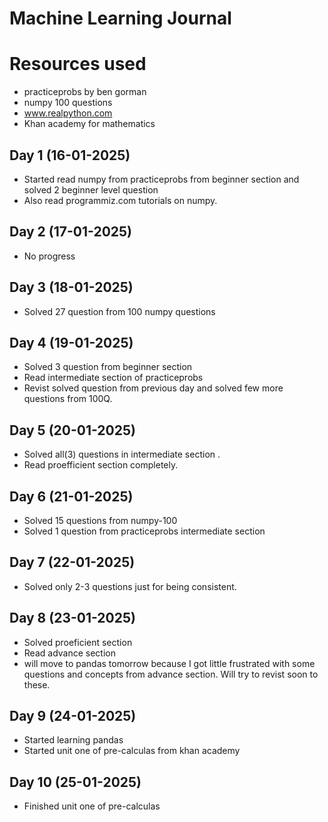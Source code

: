 # Machine Learning Journal

# Resources used

- practiceprobs by ben gorman
- numpy 100 questions
- www.realpython.com
- Khan academy for mathematics

## Day 1 (16-01-2025)

- Started read numpy from practiceprobs from beginner section and solved 2 beginner level question
- Also read programmiz.com tutorials on numpy.

## Day 2 (17-01-2025)

- No progress

## Day 3 (18-01-2025)

- Solved 27 question from 100 numpy questions

## Day 4 (19-01-2025)

- Solved 3 question from beginner section
- Read intermediate section of practiceprobs
- Revist solved question from previous day and solved few more questions from 100Q.

## Day 5 (20-01-2025)

- Solved all(3) questions in intermediate section .
- Read proefficient section completely.

## Day 6 (21-01-2025)

- Solved 15 questions from numpy-100
- Solved 1 question from practiceprobs intermediate section

## Day 7 (22-01-2025)

- Solved only 2-3 questions just for being consistent.

## Day 8 (23-01-2025)

- Solved proeficient section
- Read advance section
- will move to pandas tomorrow because I got little frustrated with some questions and concepts from advance section. Will try to revist soon to these.

## Day 9 (24-01-2025)

- Started learning pandas
- Started unit one of pre-calculas from khan academy

## Day 10 (25-01-2025)

- Finished unit one of pre-calculas
